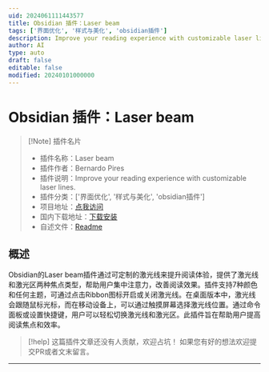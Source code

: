 ```yaml
---
uid: 2024061111443577
title: Obsidian 插件：Laser beam
tags: ['界面优化', '样式与美化', 'obsidian插件']
description: Improve your reading experience with customizable laser lines.
author: AI
type: auto
draft: false
editable: false
modified: 20240101000000
---
```


# Obsidian 插件：Laser beam

> [!Note] 插件名片
> - 插件名称：Laser beam
> - 插件作者：Bernardo Pires
> - 插件说明：Improve your reading experience with customizable laser lines.
> - 插件分类：['界面优化', '样式与美化', 'obsidian插件']
> - 项目地址：[点我访问](https://github.com/drbap/laser-beam-for-obsidian)
> - 国内下载地址：[下载安装](https://pkmer.cn/products/plugin/pluginMarket/?laser-beam)
> - 自述文件：[Readme](https://ghproxy.net/https://raw.githubusercontent.com/drbap/laser-beam-for-obsidian/master/README.md)



## 概述

Obsidian的Laser beam插件通过可定制的激光线来提升阅读体验，提供了激光线和激光区两种焦点类型，帮助用户集中注意力，改善阅读效果。插件支持7种颜色和任何主题，可通过点击Ribbon图标开启或关闭激光线。在桌面版本中，激光线会跟随鼠标光标，而在移动设备上，可以通过触摸屏幕选择激光线位置。通过命令面板或设置快捷键，用户可以轻松切换激光线和激光区。此插件旨在帮助用户提高阅读焦点和效率。


> [!help] 
> 这篇插件文章还没有人贡献，欢迎占坑！
> 如果您有好的想法欢迎提交PR或者文末留言。
> 

---




